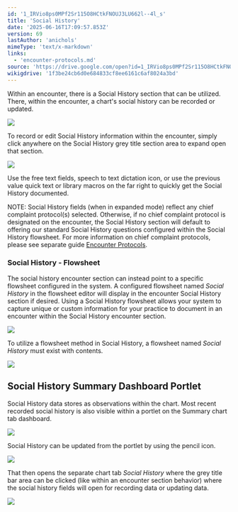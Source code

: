 ```yaml
---
id: '1_IRVio8ps0MPf2Sr115O8HCtkFNOUJ3LU662l--4l_s'
title: 'Social History'
date: '2025-06-16T17:09:57.853Z'
version: 69
lastAuthor: 'anichols'
mimeType: 'text/x-markdown'
links:
  - 'encounter-protocols.md'
source: 'https://drive.google.com/open?id=1_IRVio8ps0MPf2Sr115O8HCtkFNOUJ3LU662l--4l_s'
wikigdrive: '1f3be24cb6d0e684833cf8ee6161c6af8024a3bd'
---
```

Within an encounter, there is a Social History section that can be utilized.  There, within the encounter, a chart's social history can be recorded or updated.

![](../social-history.assets/d1bb2f52ab8e3574a232fe5a33b61a65.png)

To record or edit Social History information within the encounter, simply click anywhere on the Social History grey title section area to expand open that section.

![](../social-history.assets/645763bd0c744d12eda00ea6ed3ab216.png)

Use the free text fields, speech to text dictation icon, or use the previous value quick text or library macros on the far right to quickly get the Social History documented.

NOTE: Social History fields (when in expanded mode) reflect any chief complaint protocol(s) selected.  Otherwise, if no chief complaint protocol is designated on the encounter, the Social History section will default to offering our standard Social History questions configured within the Social History flowsheet.  For more information on chief complaint protocols, please see separate guide [Encounter Protocols](encounter-protocols.md).

### Social History - Flowsheet

The social history encounter section can instead point to a specific flowsheet configured in the system.  A configured flowsheet named *Social History* in the flowsheet editor will display in the encounter Social History section if desired.  Using a Social History flowsheet allows your system to capture unique or custom information for your practice to document in an encounter within the Social History encounter section.

![](../social-history.assets/6cb9cf5c334e3ec01d68f035b87da731.png)

To utilize a flowsheet method in Social History, a flowsheet named *Social History* must exist with contents.

![](../social-history.assets/2b722bf6949181d6fd5e8c0d46c8e93a.png)

## Social History Summary Dashboard Portlet

Social History data stores as observations within the chart.  Most recent recorded social history is also visible within a portlet on the Summary chart tab dashboard.

![](../social-history.assets/3eb6028f965d784cdcae6b70c1f91502.png)

Social History can be updated from the portlet by using the pencil icon.

![](../social-history.assets/f19b86af19c7525c0dd6edc327075b62.png)

That then opens the separate chart tab *Social History* where the grey title bar area can be clicked (like within an encounter section behavior) where the social history fields will open for recording data or updating data.

![](../social-history.assets/86bb4fe03a39688e376ecea1be1b778e.png)
